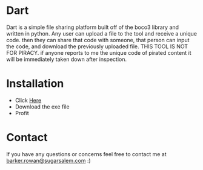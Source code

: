 # Dart
Dart is a simple file sharing platform built off of the boco3 library and written in python. Any user can upload a file to the tool and receive a unique code. then they can share that code with someone, that person can input the code, and download the previously uploaded file. THIS TOOL IS NOT FOR PIRACY. if anyone reports to me the unique code of pirated content it will be immediately taken down after inspection.
# Installation
 - Click [Here](https://github.com/lioen-dev/Dart/releases/latest)
 - Download the exe file
 - Profit
# Contact
If you have any questions or concerns feel free to contact me at barker.rowan@sugarsalem.com :)
